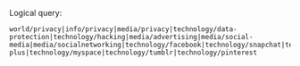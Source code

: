 Logical query:

    world/privacy|info/privacy|media/privacy|technology/data-protection|technology/hacking|media/advertising|media/social-media|media/socialnetworking|technology/facebook|technology/snapchat|technology/twitter|technology/instagram|technology/linkedin|technology/reddit|technology/whatsapp|technology/google-plus|technology/myspace|technology/tumblr|technology/pinterest
